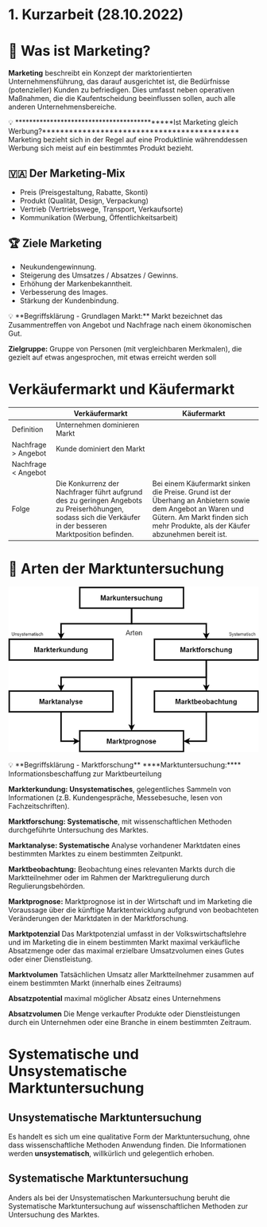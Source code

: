 # 1. Kurzarbeit (28.10.2022)

# 🤔 Was ist Marketing?

**Marketing** beschreibt ein Konzept der marktorientierten Unternehmensführung, das darauf ausgerichtet ist, die Bedürfnisse (potenzieller) Kunden zu befriedigen. Dies umfasst neben operativen Maßnahmen, die die Kaufentscheidung beeinflussen sollen, auch alle anderen Unternehmensbereiche.

<aside>
💡 ********************************************Ist Marketing gleich Werbung?********************************************
Marketing bezieht sich in der Regel auf eine Produktlinie währenddessen Werbung sich meist auf ein bestimmtes Produkt bezieht.

</aside>

## 🇻🇦 Der Marketing-Mix

- Preis (Preisgestaltung, Rabatte, Skonti)
- Produkt (Qualität, Design, Verpackung)
- Vertrieb (Vertriebswege, Transport, Verkaufsorte)
- Kommunikation (Werbung, Öffentlichkeitsarbeit)

## 🏆 Ziele Marketing

- Neukundengewinnung.
- Steigerung des Umsatzes / Absatzes / Gewinns.
- Erhöhung der Markenbekanntheit.
- Verbesserung des Images.
- Stärkung der Kundenbindung.

<aside>
💡 **Begriffsklärung - Grundlagen
Markt:**
Markt bezeichnet das Zusammentreffen von Angebot und Nachfrage nach einem ökonomischen Gut.

**Zielgruppe:**
Gruppe von Personen (mit vergleichbaren Merkmalen), die gezielt auf etwas angesprochen, mit etwas erreicht werden soll

</aside>

# Verkäufermarkt und Käufermarkt

|  | Verkäufermarkt | Käufermarkt |
| --- | --- | --- |
| Definition | Unternehmen dominieren Markt 
Nachfrage > Angebot | Kunde dominiert den Markt
Nachfrage < Angebot |
| Folge | Die Konkurrenz der Nachfrager führt aufgrund des zu geringen Angebots zu Preiserhöhungen, sodass sich die Verkäufer in der besseren Marktposition befinden. | Bei einem Käufermarkt sinken die Preise. Grund ist der Überhang an Anbietern sowie dem Angebot an Waren und Gütern. Am Markt finden sich mehr Produkte, als der Käufer abzunehmen bereit ist. |

# 🔎 Arten der Marktuntersuchung

![Unbenanntes Diagramm.drawio.png](1%20Kurzarbeit%20(28%2010%202022)%20e1171d9fdd1a419e9f2685078fc25055/Unbenanntes_Diagramm.drawio.png)

<aside>
💡 **Begriffsklärung - Marktforschung**
****Marktuntersuchung:****
Informationsbeschaffung zur Marktbeurteilung

**Markterkundung:
Unsystematisches**, gelegentliches Sammeln von Informationen (z.B. Kundengespräche, Messebesuche, lesen von Fachzeitschriften).

**Marktforschung:
Systematische**, mit wissenschaftlichen Methoden durchgeführte Untersuchung des Marktes.

**Marktanalyse:
Systematische** Analyse vorhandener Marktdaten eines bestimmten Marktes zu einem bestimmten Zeitpunkt.

**Marktbeobachtung:**
Beobachtung eines relevanten Markts durch die Marktteilnehmer oder im Rahmen der Marktregulierung durch Regulierungsbehörden.

**Marktprognose:**
Marktprognose ist in der Wirtschaft und im Marketing die Voraussage über die künftige Marktentwicklung aufgrund von beobachteten Veränderungen der Marktdaten in der Marktforschung.

**Marktpotenzial**
Das Marktpotenzial umfasst in der Volkswirtschaftslehre und im Marketing die in einem bestimmten Markt maximal verkäufliche Absatzmenge oder das maximal erzielbare Umsatzvolumen eines Gutes oder einer Dienstleistung.

**Marktvolumen**
Tatsächlichen Umsatz aller Marktteilnehmer zusammen auf einem bestimmten Markt (innerhalb eines Zeitraums)

**Absatzpotential**
maximal möglicher Absatz eines Unternehmens

**Absatzvolumen**
Die Menge verkaufter Produkte oder Dienstleistungen durch ein Unternehmen oder eine Branche in einem bestimmten Zeitraum.

</aside>

# Systematische und Unsystematische Marktuntersuchung

## Unsystematische Marktuntersuchung

Es handelt es sich um eine qualitative Form der Marktuntersuchung, ohne dass wissenschaftliche Methoden Anwendung finden. Die Informationen werden **unsystematisch**, willkürlich und gelegentlich erhoben.

## Systematische Marktuntersuchung

Anders als bei der Unsystematischen Markuntersuchung beruht die Systematische Marktuntersuchung auf wissenschaftlichen Methoden zur Untersuchung des Marktes.